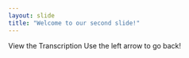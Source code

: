 ```yaml
---
layout: slide
title: "Welcome to our second slide!"
---
```

View the Transcription
Use the left arrow to go back!
